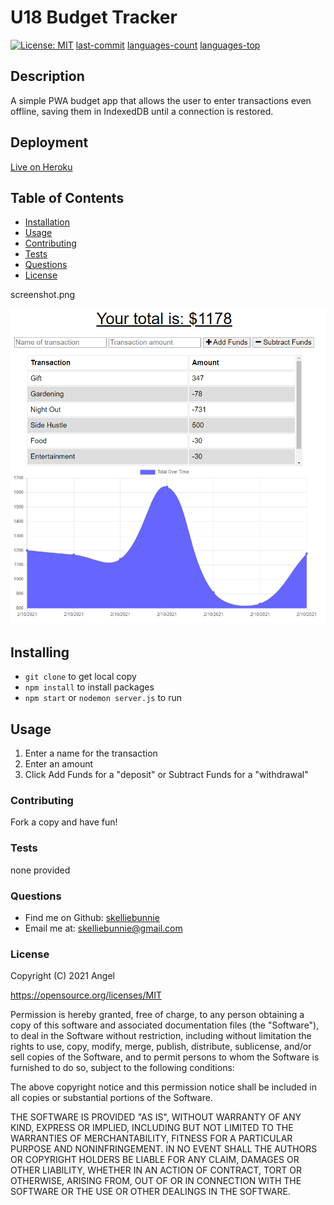 # U18 Budget Tracker
[![License: MIT](https://img.shields.io/badge/License-MIT-yellow.svg)](https://opensource.org/licenses/MIT)
[last-commit](https://img.shields.io/github/last-commit/skelliebunnie/uw-u18-budget-tracker)
[languages-count](https://img.shields.io/github/languages/count/skelliebunnie/uw-u18-budget-tracker)
[languages-top](https://img.shields.io/github/languages/top/skelliebunnie/uw-u18-budget-tracker)

## Description
A simple PWA budget app that allows the user to enter transactions even offline, saving them in IndexedDB until a connection is restored.

## Deployment
[Live on Heroku](https://powerful-river-91365.herokuapp.com/)

## Table of Contents
* [Installation](#Installation)
* [Usage](#Usage)
* [Contributing](#Contributing)
* [Tests](#Tests)
* [Questions](#Questions)
* [License](#License)

screenshot.png

![Screenshot](screenshot.png)
## Installing
- ```git clone``` to get local copy
- ```npm install``` to install packages
- ```npm start``` or ```nodemon server.js``` to run

## Usage
1. Enter a name for the transaction
2. Enter an amount
3. Click Add Funds for a "deposit" or Subtract Funds for a "withdrawal"

### Contributing
Fork a copy and have fun!

### Tests
none provided

### Questions
- Find me on Github: [skelliebunnie](https://github.com/skelliebunnie)
- Email me at: skelliebunnie@gmail.com

### License
Copyright (C) 2021 Angel

https://opensource.org/licenses/MIT

Permission is hereby granted, free of charge, to any person obtaining a copy of this software and associated documentation files (the "Software"), to deal in the Software without restriction, including without limitation the rights to use, copy, modify, merge, publish, distribute, sublicense, and/or sell copies of the Software, and to permit persons to whom the Software is furnished to do so, subject to the following conditions:

The above copyright notice and this permission notice shall be included in all copies or substantial portions of the Software.

THE SOFTWARE IS PROVIDED "AS IS", WITHOUT WARRANTY OF ANY KIND, EXPRESS OR IMPLIED, INCLUDING BUT NOT LIMITED TO THE WARRANTIES OF MERCHANTABILITY, FITNESS FOR A PARTICULAR PURPOSE AND NONINFRINGEMENT. IN NO EVENT SHALL THE AUTHORS OR COPYRIGHT HOLDERS BE LIABLE FOR ANY CLAIM, DAMAGES OR OTHER LIABILITY, WHETHER IN AN ACTION OF CONTRACT, TORT OR OTHERWISE, ARISING FROM, OUT OF OR IN CONNECTION WITH THE SOFTWARE OR THE USE OR OTHER DEALINGS IN THE SOFTWARE.